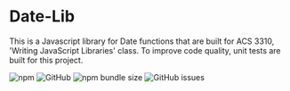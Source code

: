 # Date-Lib
This is a Javascript library for Date functions that are built for ACS 3310, 'Writing JavaScript Libraries' class. To improve code quality, unit tests are built for this project.

![npm](https://img.shields.io/npm/v/npm)
![GitHub](https://img.shields.io/github/license/ahyeonn/date-lib)
![npm bundle size](https://img.shields.io/bundlephobia/min/@ahyeonn/date-lib)
![GitHub issues](https://img.shields.io/github/issues/Ahyeonn/date-lib)